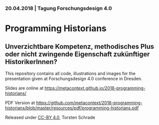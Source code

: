 ### 20.04.2018 | Tagung Forschungsdesign 4.0

# Programming Historians

## Unverzichtbare Kompetenz, methodisches Plus oder nicht zwingende Eigenschaft zukünftiger HistorikerInnen?

This repository contains all code, illustrations and images for the presentation given at 
Forschungsdesign 4.0 conference in Dresden.

Slides are online at https://metacontext.github.io/2018-programming-historians/

PDF Version at https://github.com/metacontext/2018-programming-historians/blob/master/resources/pdf/programming-historians.pdf

Released under [CC-BY 4.0](https://creativecommons.org/licenses/by/4.0/), Torsten Schrade
